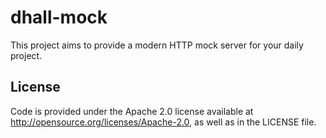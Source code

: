 # dhall-mock

This project aims to provide a modern HTTP mock server for your daily project.

## License

Code is provided under the Apache 2.0 license available at http://opensource.org/licenses/Apache-2.0, as well as in the LICENSE file.
